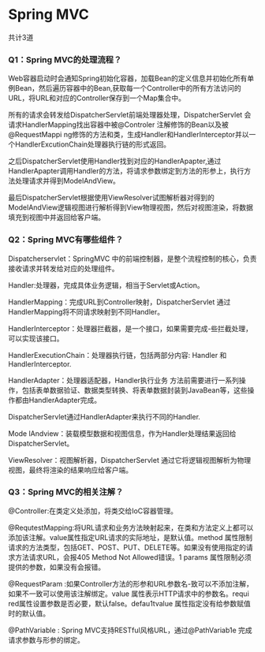 # Spring MVC

共计3道

### Q1：Spring MVC的处理流程？

Web容器启动时会通知Spring初始化容器，加载Bean的定义信息并初始化所有单例Bean，然后遍历容器中的Bean,获取每一个Controller中的所有方法访问的URL，将URL和对应的Controller保存到一个Map集合中。

所有的请求会转发给DispatcherServlet前端处理器处理，DispatcherServlet 会请求HandlerMapping找出容器中被@Controler 注解修饰的Bean以及被@RequestMappi ng修饰的方法和类，生成Handler和HandlerInterceptor并以一个HandlerExcutionChain处理器执行链的形式返回。

之后DispatcherServlet使用Handler找到对应的HandlerApapter,通过HandlerApapter调用Handler的方法，将请求参数绑定到方法的形参上，执行方法处理请求并得到ModelAndView。

最后DispatcherServlet根据使用ViewResolver试图解析器对得到的ModelAndView逻辑视图进行解析得到View物理视图，然后对视图渲染，将数据填充到视图中并返回给客户端。

### Q2：Spring MVC有哪些组件？

Dispatcherservlet：SpringMVC 中的前端控制器，是整个流程控制的核心，负责接收请求并转发给对应的处理组件。

Handler:处理器，完成具体业务逻辑，相当于Servlet或Action。

HandlerMapping：完成URL到Controller映射，DispatcherServlet 通过HandlerMapping将不同请求映射到不同Handler。

HandlerInterceptor：处理器拦截器，是一个接口，如果需要完成-些拦截处理，可以实现该接口。

HandlerExecutionChain：处理器执行链，包括两部分内容: Handler 和HandlerInterceptor.

HandlerAdapter：处理器适配器，Handler执行业务 方法前需要进行一系列操作，包括表单数据验证、数据类型转换、将表单数据封装到JavaBean等，这些操作都由HandlerAdapter完成。

DispatcherServlet通过HandlerAdapter来执行不同的Handler.

Mode lAndview：装载模型数据和视图信息，作为Handler处理结果返回给DispatcherServlet。

ViewResolver：视图解析器，DispatcherServlet 通过它将逻辑视图解析为物理视图，最终将渲染的结果响应给客户端。

### Q3：Spring MVC的相关注解？

@Controller:在类定义处添加，将类交给IoC容器管理。

@RequtestMapping:将URL请求和业务方法映射起来，在类和方法定义上都可以添加该注解。value属性指定URL请求的实际地址，是默认值。method 属性限制请求的方法类型，包括GET、POST、PUT、DELETE等。如果没有使用指定的请求方法请求URL，会报405 Method Not Allowed错误。1 params 属性限制必须提供的参数，如果没有会报错。

@RequestParam :如果Controller方法的形参和URL参数名-致可以不添加注解，如果不一致可以使用该注解绑定。value 属性表示HTTP请求中的参数名。requi red属性设置参数是否必要，默认false。defau1tvalue 属性指定没有给参数赋值时的默认值。

@PathVariable : Spring MVC支持RESTful风格URL，通过@PathVariab1e 完成请求参数与形参的绑定。